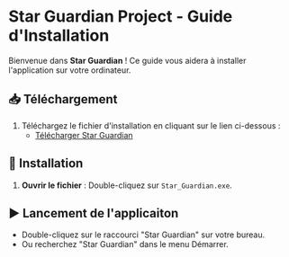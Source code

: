 # Star Guardian Project - Guide d'Installation

Bienvenue dans **Star Guardian** ! Ce guide vous aidera à installer l'application sur votre ordinateur.

## 📥 Téléchargement

1. Téléchargez le fichier d'installation en cliquant sur le lien ci-dessous :
   - [Télécharger Star Guardian](StarGuardian.exe)

## 🚀 Installation

1. **Ouvrir le fichier** : Double-cliquez sur `Star_Guardian.exe`.

## ▶️ Lancement de l'applicaiton

- Double-cliquez sur le raccourci "Star Guardian" sur votre bureau.
- Ou recherchez "Star Guardian" dans le menu Démarrer.
